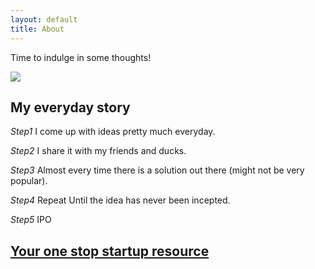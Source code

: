 ```yaml
---
layout: default
title: About
---
```

<p class="message">
  Time to indulge in some thoughts!
</p>

<div class="logo">
  <img src="{{ site.logo.image }}" />
</div>

## My everyday story
*Step1*  I come up with ideas pretty much everyday.

*Step2*  I share it with my friends and ducks.

*Step3*  Almost every time there is a solution out there (might not be very popular).


*Step4*  Repeat Until the idea has never been incepted.

*Step5*  IPO

## [Your one stop startup resource](https://startup101.github.io/startup/angel-investors/markets/2020/03/19/first-post/)
